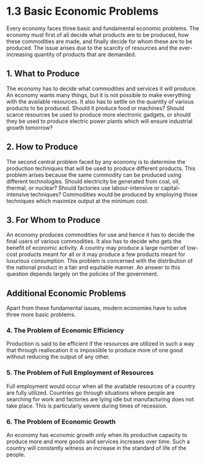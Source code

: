 # 1.3 Basic Economic Problems

Every economy faces three basic and fundamental economic problems. The economy must first of all decide what products are to be produced, how these commodities are made, and finally decide for whom these are to be produced. The issue arises due to the scarcity of resources and the ever-increasing quantity of products that are demanded.

## 1. What to Produce

The economy has to decide what commodities and services it will produce. An economy wants many things, but it is not possible to make everything with the available resources. It also has to settle on the quantity of various products to be produced. Should it produce food or machines? Should scarce resources be used to produce more electronic gadgets, or should they be used to produce electric power plants which will ensure industrial growth tomorrow?

## 2. How to Produce

The second central problem faced by any economy is to determine the production techniques that will be used to produce different products. This problem arises because the same commodity can be produced using different technologies. Should electricity be generated from coal, oil, thermal, or nuclear? Should factories use labour-intensive or capital-intensive techniques? Commodities would be produced by employing those techniques which maximize output at the minimum cost.

## 3. For Whom to Produce

An economy produces commodities for use and hence it has to decide the final users of various commodities. It also has to decide who gets the benefit of economic activity. A country may produce a large number of low-cost products meant for all or it may produce a few products meant for luxurious consumption. This problem is concerned with the distribution of the national product in a fair and equitable manner. An answer to this question depends largely on the policies of the government.

## Additional Economic Problems

Apart from these fundamental issues, modern economies have to solve three more basic problems.

### 4. The Problem of Economic Efficiency

Production is said to be efficient if the resources are utilized in such a way that through reallocation it is impossible to produce more of one good without reducing the output of any other.

### 5. The Problem of Full Employment of Resources

Full employment would occur when all the available resources of a country are fully utilized. Countries go through situations where people are searching for work and factories are lying idle but manufacturing does not take place. This is particularly severe during times of recession.

### 6. The Problem of Economic Growth

An economy has economic growth only when its productive capacity to produce more and more goods and services increases over time. Such a country will constantly witness an increase in the standard of life of the people.
